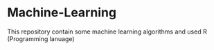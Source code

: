 # Machine-Learning
This repository contain some machine learning algorithms and used R (Programming lanuage)
